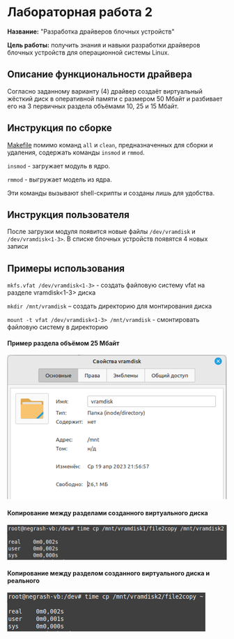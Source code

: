 # Лабораторная работа 2

**Название:** "Разработка драйверов блочных устройств"

**Цель работы:** получить знания и навыки разработки драйверов блочных устройств для операционной системы Linux.

## Описание функциональности драйвера
Согласно заданному варианту (4) драйвер создаёт виртуальный жёсткий диск в оперативной памяти с размером 50 Мбайт и разбивает его на 3 первичных раздела объёмами 10, 25 и 15 Мбайт.

## Инструкция по сборке
[Makefile](/lab2/Makefile) помимо команд `all` и `clean`, предназначенных для сборки и удаления, содержать команды `insmod` и `rmmod`.

`insmod` - загружает модуль в ядро.

`rmmod` - выгружает модель из ядра.

Эти команды вызывают shell-скрипты и созданы лишь для удобства.

## Инструкция пользователя
После загрузки модуля появится новые файлы `/dev/vramdisk` и `/dev/vramdisk<1-3>`. В списке блочных устройств появятся 4 новых записи

## Примеры использования
`mkfs.vfat /dev/vramdisk<1-3>` - создать файловую систему vfat на разделе vramdisk<1-3> диска

`mkdir /mnt/vramdisk` – создать директорию для монтирования диска

`mount -t vfat /dev/vramdisk<1-3> /mnt/vramdisk` - смонтировать файловую систему в директорию

#### Пример раздела объёмом 25 Мбайт
![раздел объёмом 25 Мбайт](/lab2/screenshots/25Mb_sample.png)

#### Копирование между разделами созданного виртуального диска
![копирование между разделами созданного виртуального диска](/lab2/screenshots/copy_virtual2virtual.png)

#### Копирование между разделом созданного виртуального диска и реального
![копирование между разделом созданного виртуального диска и реального](/lab2/screenshots/copy_virtual2real.png)
